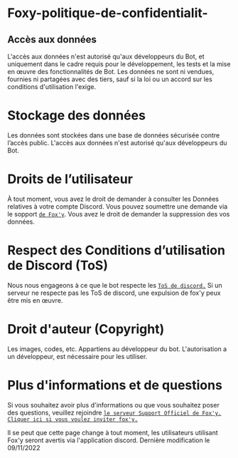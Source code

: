 # Foxy-politique-de-confidentialit-

 ## Accès aux données


L'accès aux données n'est autorisé qu'aux développeurs du Bot, et uniquement dans le cadre requis pour le développement, les tests et la mise en œuvre des fonctionnalités de Bot. 
Les données ne sont ni vendues, fournies ni partagées avec des tiers, sauf si la loi ou un accord sur les conditions d'utilisation l'exige.


# Stockage des données

Les données sont stockées dans une base de données sécurisée contre l’accès public.
L'accès aux données n'est autorisé qu'aux développeurs du Bot.

# Droits de l’utilisateur

À tout moment, vous avez le droit de demander à consulter les Données relatives à votre compte Discord.
Vous pouvez soumettre une demande via le sopport [`de Fox'y`](https://discord.gg/Bwrg8WxADK).
Vous avez le droit de demander la suppression des vos données.

# Respect des Conditions d’utilisation de Discord (ToS)

Nous nous engageons à ce que le bot respecte les [`ToS de discord.`](https://discord.com/terms)
Si un serveur ne respecte pas les ToS de discord, une expulsion de fox'y peux être mis en œuvre.

# Droit d'auteur (Copyright)

Les images, codes, etc. Appartiens au développeur du bot. 
L'autorisation a un développeur, est nécessaire pour les utiliser.

# Plus d'informations et de questions 

Si vous souhaitez avoir plus d'informations ou que vous souhaitez poser des questions, veuillez rejoindre [`le serveur Support Officiel de Fox'y.`](https://discord.gg/C9CCc2VpZK)
[`Cliquer ici si vous voulez inviter fox'y.`](https://discord.com/oauth2/authorize?client_id=1035925300544016535&scope=bot+applications.commands&permissions=2113400319)


Il se peut que cette page change à tout moment, les utilisateurs utilisant Fox'y seront avertis via l'application discord.
Dernière modification le 09/11/2022
